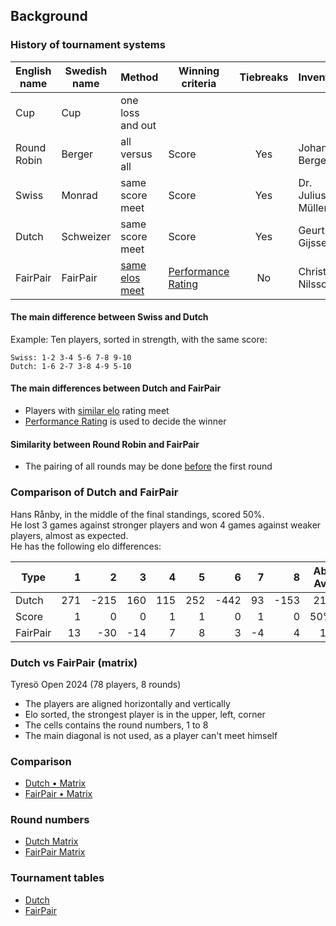 ## Background

### History of tournament systems

|English name|Swedish name|Method          |Winning criteria  |Tiebreaks|Inventor         |Country|Year|
|-          |-        |-               |-                 |:-:      |-                |:-:    |-   |
|Cup        |Cup      |one loss and out|                  |         |                 |UK     |1851|
|Round Robin|Berger   |all versus all  |Score             |Yes      |Johann Berger    |AU     |1895|
|Swiss      |Monrad   |same score meet |Score             |Yes      |Dr. Julius Müller|CH     |1895|
|Dutch      |Schweizer|same score meet |Score             |Yes      |Geurt Gijssen    |NL     |193•|
|FairPair   |FairPair |<ins>same elos meet</ins>|<ins>Performance Rating</ins>|No|Christer Nilsson |SE     |2024|

#### The main difference between Swiss and Dutch

Example: Ten players, sorted in strength, with the same score:
```
Swiss: 1-2 3-4 5-6 7-8 9-10
Dutch: 1-6 2-7 3-8 4-9 5-10
```

#### The main differences between Dutch and FairPair

* Players with <ins>similar elo</ins> rating meet
* <ins>Performance Rating</ins> is used to decide the winner

#### Similarity between Round Robin and FairPair

* The pairing of all rounds may be done <ins>before</ins> the first round

### Comparison of Dutch and FairPair

Hans Rånby, in the middle of the final standings, scored 50%.  
He lost 3 games against stronger players and won 4 games against weaker players, almost as expected.  
He has the following elo differences:  

|Type|1|2|3|4|5|6|7|8|Abs Avg|
|-|-:|-:|-:|-:|-:|-:|-:|-:|-:|
|Dutch|    271| -215| 160| 115| 252| -442| 93| -153|213|
|Score|      1|    0|   0|   1|   1|    0|  1|    0|50%|
|FairPair|  13|  -30|  -14|   7|   8|   3| -4|    4|10 |

### Dutch vs FairPair (matrix)

Tyresö Open 2024 (78 players, 8 rounds)  

* The players are aligned horizontally and vertically
* Elo sorted, the strongest player is in the upper, left, corner
* The cells contains the round numbers, 1 to 8
* The main diagonal is not used, as a player can't meet himself

### Comparison

  * [Dutch • Matrix](matrices/dutch-78-dots.txt)  
  * [FairPair • Matrix](matrices/fairpair-78-dots.txt)  

### Round numbers

  * [Dutch Matrix](matrices/dutch-78.txt)  
  * [FairPair Matrix](matrices/fairpair-78.txt)  

### Tournament tables

  * [Dutch](https://member.schack.se/ShowTournamentServlet?id=13664&listingtype=2)
  * [FairPair](https://christernilsson.github.io/FloatingBerger/?TITLE=Tyres%C3%B6+Open+2024&GAMES=1&ROUNDS=8&SORT=1&ONE=1&BALANCE=1&A=1&B=1&C=1&p=2416+Hampus+S%C3%B6rensen&p=2413+Michael+Wiedenkeller&p=2366+Joar+%C3%96lund&p=2335+Joar+%C3%96stlund&p=2272+Vidar+Grahn&p=2235+Leo+Crevatin&p=2213+D+Vesterbaek+Pedersen&p=2141+Victor+Muntean&p=2113+Filip+Bj%C3%B6rkman&p=2109+Vidar+Seiger&p=2108+Pratyush+Tripathi&p=2093+Erik+Dingertz&p=2076+Michael+Duke&p=2065+Matija+Sakic&p=2048+Michael+Mattsson&p=2046+Lukas+Willstedt&p=2039+Lavinia+Valcu&p=2035+Oliver+Nilsson&p=2031+Lennart+Evertsson&p=2022+Jussi+Jakenberg&p=2001+Aryan+Banerjee&p=1985+Tim+Nordenfur&p=1977+Elias+Kingsley&p=1954+Per+Isaksson&p=1944+C+Rose+Mariano&p=1936+Lo+Ljungros&p=1923+Herman+Enholm&p=1907+Carina+Wickstr%C3%B6m&p=1897+Joel+%C3%85hfeldt&p=1896+Stefan+Nyberg&p=1893+Hans+R%C3%A5nby&p=1889+Mikael+Blom&p=1886+Joar+Berglund&p=1885+Mikael+Helin&p=1880+Olle+%C3%85lgars&p=1878+Jesper+Borin&p=1871+K+Sergelenbaatar&p=1852+Roy+Karlsson&p=1848+Fredrik+M%C3%B6llerstr%C3%B6m&p=1846+Kenneth+Fahlberg&p=1835+Peder+Gedda&p=1833+Karam+Masoudi&p=1828+Christer+Johansson&p=1827+Anders+Kallin&p=1818+Morris+Bergqvist&p=1803+Martti+Hamina&p=1800+Bj%C3%B6rn+L%C3%B6fstr%C3%B6m&p=1796+N+Bychkov+Zwahlen&p=1794+Jonas+Sandberg&p=1793+Rohan+Gore&p=1787+Kjell+Jernselius&p=1783+Radu+Cernea&p=1778+Mukhtar+Jamshedi&p=1768+Neo+Malmquist&p=1763+Joacim+Hultin&p=1761+Lars-%C3%85ke+Pettersson&p=1748+Andr%C3%A9+J+Lindebaum&p=1733+Lars+Eriksson&p=1733+Hugo+Hardwick&p=1728+Hugo+Sundell&p=1726+Simon+Johansson&p=1721+Jouni+Kaunonen&p=1709+Eddie+Parteg&p=1695+Sid+Van+Den+Brink&p=1691+Svante+N%C3%B6dtveidt&p=1688+Anders+Hillbur&p=1680+Sayak+Raj+Bardhan&p=1671+Salar+Banavi&p=1650+Patrik+Wiss&p=1641+Anton+Nordenfur&p=1624+Jens+Ahlstr%C3%B6m&p=1622+Hanns+Ivar+Uniyal&p=1579+Christer+Carmegren&p=1575+Christer+Nilsson&p=1524+M%C3%A5ns+N%C3%B6dtveidt&p=1480+Karl-Oskar+Rehnberg&p=1417+David+Broman&p=1406+Vida+Radon&p=1400+M+de+Lafonteyne&p=1400+Ivar+Arnshav&p=1400+Kristoffer+Schultz&p=0000+BYE)

